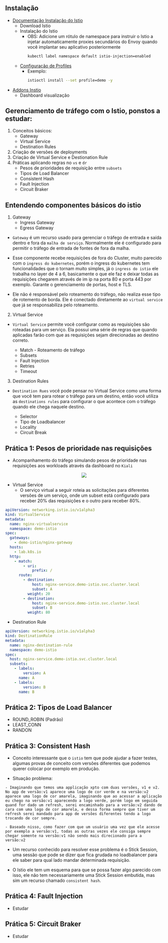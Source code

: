 ## Instalação

- [Documentação Instalação do Istio](https://istio.io/latest/docs/setup/getting-started/)
    - Download Istio
    - Instalação do Istio
        - OBS: Adicione um rótulo de namespace para instruir o Istio a injetar automaticamente proxies secundários do Envoy quando você implantar seu aplicativo posteriormente
            ```bash
            kubectl label namespace default istio-injection=enabled
            ```
    - [Configuração de Profiles](https://istio.io/latest/docs/setup/additional-setup/config-profiles/)
        - Exemplo:
            ```bash
            istioctl install --set profile=demo -y
            ```
- [Addons Instio](https://istio.io/latest/docs/ops/integrations/)
    - Dashboard visualização

## Gerenciamento de tráfego com o Istio, ponstos a estudar:

1. Conceitos básicos: 
    - Gateway
    - Virtual Service
    - Destination Rules
2. Criação de versões de deployments
3. Criação de Virtual Service e Destionation Rule
4. Práticas aplicando regras no `vs` e `dr`
    - Pesos de prioridades de requisição entre `subsets`
    - Tipos de Load Balancer
    - Consistent Hash
    - Fault Injection
    - Circuit Braker

## Entendendo componentes básicos do istio

1. Gateway
    - Ingress Gateway
    - Egress Gateway

- `Gateway` é um recurso usado para gerenciar o tráfego de entrada e saída dentro e fora da `malha de serviço`. Normalmente ele é configurado para permitir o tráfego de entrada de fontes de fora da malha.

- Esse componente recebe requisições de fora do Cluster, muito parecido com o `ingress do kubernetes`, porém o ingress do kubernetes tem funcionalidades que o tornam muito simples, já o `ingress do istio` ele trabalha no layer de 4 a 6, basicamente o que ele faz e deixar todas as requisições chegarem através de im ip na porta 80 e porta 443 por exemplo. Garante o gerenciamento de portas, host e TLS. 

- Ele não é responsável pelo roteamento do tráfego, não realiza esse tipo de rotemento de borda. Ele é conectado diretamente ao `virtual service` que já se responsabiliza pelo roteamento.

2. Virtual Service

- `Virtual Service` permite você configurar como as requisições são roteadas para um serviço. Ela possui uma série de regras que quando aplicadas farão com que as requisições sejam direcionadas ao destino correto.
    
    - Match - Roteamento de tráfego
    - Subsets
    - Fault Injection
    - Retries
    - Timeout

3. Destination Rules

- `Destination Rues` você pode pensar no Virtual Service como uma forma que você tem  para rotear o tráfego para um destino, então você utiliza as `destinations rules` para configurar o que acontece com o tráfego quando ele chega naquele destino.

    - Selector
    - Tipo de Loadbalancer
    - Locality
    - Circuit Break

## Prática 1: Pesos de prioridade nas requisições

- Acompanhamento do tráfego simulando pesos de prioridade nas requisições aos workloads através da dashboard no `Kiali`

<p align="center">
    <img style="max-width:800px;" src="https://cdn.loom.com/sessions/thumbnails/4210ac7557d94679ae653a99fd8e2a8c-with-play.gif">
</p>

- Virtual Service
    - O serviço virtual a seguir roteia as solicitações para diferentes versões de um serviço, onde um subset está configurado para receber 20% das requisições e o outro para receber 80%.

```yaml
apiVersion: networking.istio.io/v1alpha3
kind: VirtualService
metadata:
  name: nginx-virtualservice
  namespace: demo-istio
spec:
  gateways:
    - demo-istio/nginx-gateway
  hosts:
    - lab.k8s.io
  http:
    - match:
        - uri:
            prefix: /
      route:
        - destination:
            host: nginx-service.demo-istio.svc.cluster.local
            subset: A
          weight: 20
        - destination:
            host: nginx-service.demo-istio.svc.cluster.local
            subset: B
          weight: 80
```

- Destination Rule

```yaml
apiVersion: networking.istio.io/v1alpha3
kind: DestinationRule
metadata:
  name: nginx-destination-rule
  namespace: demo-istio
spec:
  host: nginx-service.demo-istio.svc.cluster.local
  subsets:
    - labels:
        version: A
      name: A
    - labels:
        version: B
      name: B
```

## Prática 2: Tipos de Load Balancer

- ROUND_ROBIN (Padrão)
- LEAST_CONN
- RANDON

## Prática 3: Consistent Hash

- Conceito interessante que o `istio` tem que pode ajudar a fazer testes, algumas provas de conceito com versões diferentes que podemos querer colocar por exemplo em produção.

- Situação problema:
```console
- Imaginando que temos uma applicação xpto com duas versões, v1 e v2. No app de versão:v1 aparece uma logo de cor verde e na versão:v2 aparece uma logo de cor amarela, imaginando que ao acessar a aplicação eu chego na versão:v1 aparecendo a logo verde, porém logo em seguida quand for dado um refresh, serei encaminhado para a versão:v2 dando de cara com uma logo de cor amarela, e dessa forma sempre que tiver um refresh serei mandado para app de versões diferentes tendo a logo trocando de cor sempre. 

- Baseado nisso, como fazer com que um usuário uma vez que ele acesse por exemplo a versão:v1, todas as outras vezes ele consiga sempre chegar somente na versão:v1 não sendo mais direcionado para a versão:v2
```

- Um recurso conhecido para resolver esse problema é o Stick Session, uma sessão que pode se dizer que fica grudada no loadbalancer para ele saber para qual lado mandar determinada requisição.

- O Istio ele tem um esquema para que se possa fazer algo parecido com isso, ele não tem necessariamente uma Stick Session embutida, mas sim um recurso chamado `consistent hash`.



## Prática 4: Fault Injection

- Estudar

## Prática 5: Circuit Braker

- Estudar